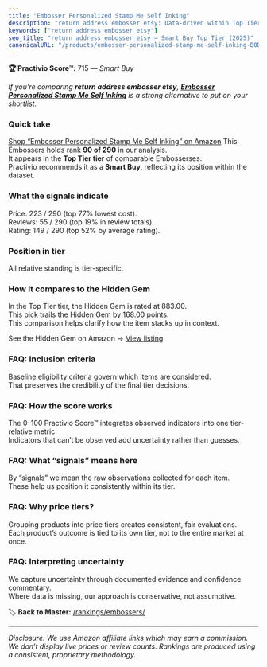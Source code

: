 ```yaml
---
title: "Embosser Personalized Stamp Me Self Inking"
description: "return address embosser etsy: Data-driven within Top Tier ranking using the Practivio Score™. Positioned by quality, value, demand, findability, momentum."
keywords: ["return address embosser etsy"]
seo_title: "return address embosser etsy — Smart Buy Top Tier (2025)"
canonicalURL: "/products/embosser-personalized-stamp-me-self-inking-B0D5BCB2QR/"
---
```


**🏆 Practivio Score™:** 715 — _Smart Buy_


*If you're comparing **return address embosser etsy**, **[Embosser Personalized Stamp Me Self Inking](https://www.amazon.com/dp/B0D5BCB2QR?tag=practivio-20)** is a strong alternative to put on your shortlist.*
### Quick take
[Shop “Embosser Personalized Stamp Me Self Inking” on Amazon](https://www.amazon.com/dp/B0D5BCB2QR?tag=practivio-20)
This Embossers holds rank **90 of 290** in our analysis.  
It appears in the **Top Tier tier** of comparable Embosserses.  
Practivio recommends it as a **Smart Buy**, reflecting its position within the dataset.

### What the signals indicate
Price: 223 / 290 (top 77% lowest cost).  
Reviews: 55 / 290 (top 19% in review totals).  
Rating: 149 / 290 (top 52% by average rating).  

### Position in tier
All relative standing is tier-specific.

### How it compares to the Hidden Gem
In the Top Tier tier, the Hidden Gem is rated at 883.00.  
This pick trails the Hidden Gem by 168.00 points.  
This comparison helps clarify how the item stacks up in context.  

See the Hidden Gem on Amazon → [View listing](https://www.amazon.com/dp/B07H97H9RQ?tag=practivio-20)

### FAQ: Inclusion criteria
Baseline eligibility criteria govern which items are considered.  
That preserves the credibility of the final tier decisions.

### FAQ: How the score works
The 0–100 Practivio Score™ integrates observed indicators into one tier-relative metric.  
Indicators that can’t be observed add uncertainty rather than guesses.

### FAQ: What “signals” means here
By “signals” we mean the raw observations collected for each item.  
These help us position it consistently within its tier.

### FAQ: Why price tiers?
Grouping products into price tiers creates consistent, fair evaluations.  
Each product’s outcome is tied to its own tier, not to the entire market at once.

### FAQ: Interpreting uncertainty
We capture uncertainty through documented evidence and confidence commentary.  
Where data is missing, our approach is conservative, not assumptive.


🏷️ **Back to Master:** [/rankings/embossers/](/rankings/embossers/)

---
_Disclosure: We use Amazon affiliate links which may earn a commission. We don’t display live prices or review counts. Rankings are produced using a consistent, proprietary methodology._
